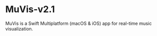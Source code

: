 # MuVis-v2.1
MuVis is a Swift Multiplatform (macOS &amp; iOS) app for real-time music visualization.
